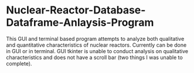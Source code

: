 # Nuclear-Reactor-Database-Dataframe-Anlaysis-Program
This GUI and terminal based program attempts to analyze both qualitative and quantitative characteristics of nuclear reactors. Currently can be done in GUI or in terminal. GUI tkinter is unable to conduct analysis on qualitative characteristics and does not have a scroll bar (two things I was unable to complete).
